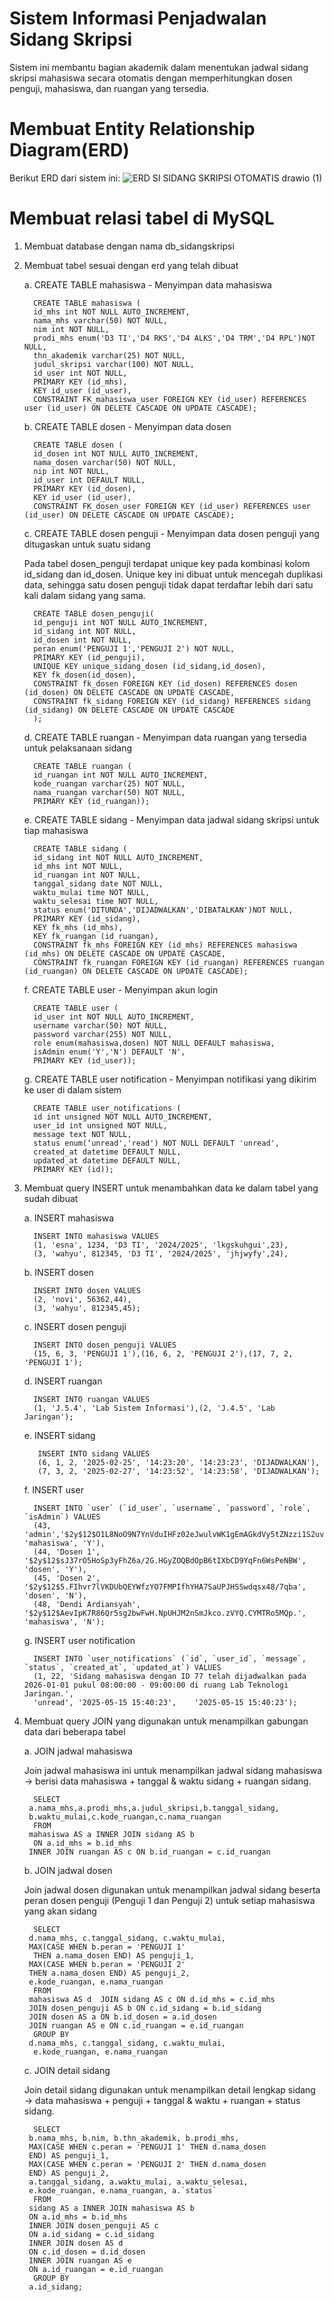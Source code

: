 # Sistem Informasi Penjadwalan Sidang Skripsi
Sistem ini membantu bagian akademik dalam menentukan jadwal sidang skripsi mahasiswa secara otomatis dengan memperhitungkan dosen penguji, mahasiswa, dan ruangan yang tersedia.
# Membuat Entity Relationship Diagram(ERD)
Berikut ERD dari sistem ini:
![ERD SI SIDANG SKRIPSI OTOMATIS drawio (1)](https://github.com/user-attachments/assets/9ee82b1a-b86b-4320-8cc8-1153cca52e14)
# Membuat relasi tabel di MySQL
1. Membuat database dengan nama db_sidangskripsi
2. Membuat tabel sesuai dengan erd yang telah dibuat
   
   a. CREATE TABLE mahasiswa - Menyimpan data mahasiswa
   
         CREATE TABLE mahasiswa (
         id_mhs int NOT NULL AUTO_INCREMENT,
         nama_mhs varchar(50) NOT NULL,
         nim int NOT NULL,
         prodi_mhs enum('D3 TI','D4 RKS','D4 ALKS','D4 TRM','D4 RPL')NOT NULL,
         thn_akademik varchar(25) NOT NULL,
         judul_skripsi varchar(100) NOT NULL,
         id_user int NOT NULL,
         PRIMARY KEY (id_mhs),
         KEY id_user (id_user),
         CONSTRAINT FK_mahasiswa_user FOREIGN KEY (id_user) REFERENCES user (id_user) ON DELETE CASCADE ON UPDATE CASCADE);
   
   b. CREATE TABLE dosen - Menyimpan data dosen
   
         CREATE TABLE dosen (
         id_dosen int NOT NULL AUTO_INCREMENT,
         nama_dosen varchar(50) NOT NULL,
         nip int NOT NULL,
         id_user int DEFAULT NULL,
         PRIMARY KEY (id_dosen),
         KEY id_user (id_user),
         CONSTRAINT FK_dosen_user FOREIGN KEY (id_user) REFERENCES user (id_user) ON DELETE CASCADE ON UPDATE CASCADE);
   
   c. CREATE TABLE dosen penguji - Menyimpan data dosen penguji yang ditugaskan untuk suatu sidang
   
      Pada tabel dosen_penguji terdapat unique key pada kombinasi kolom id_sidang dan id_dosen. Unique key ini dibuat untuk mencegah duplikasi data, sehingga satu dosen penguji tidak dapat terdaftar lebih dari satu kali dalam sidang yang sama.

         CREATE TABLE dosen_penguji(
         id_penguji int NOT NULL AUTO_INCREMENT,
         id_sidang int NOT NULL,
         id_dosen int NOT NULL,
         peran enum('PENGUJI 1','PENGUJI 2') NOT NULL,
         PRIMARY KEY (id_penguji),
         UNIQUE KEY unique_sidang_dosen (id_sidang,id_dosen),
         KEY fk_dosen(id_dosen),
         CONSTRAINT fk_dosen FOREIGN KEY (id_dosen) REFERENCES dosen (id_dosen) ON DELETE CASCADE ON UPDATE CASCADE,
         CONSTRAINT fk_sidang FOREIGN KEY (id_sidang) REFERENCES sidang (id_sidang) ON DELETE CASCADE ON UPDATE CASCADE
         );

   d. CREATE TABLE ruangan - Menyimpan data ruangan yang tersedia untuk pelaksanaan sidang

         CREATE TABLE ruangan (
         id_ruangan int NOT NULL AUTO_INCREMENT,
         kode_ruangan varchar(25) NOT NULL,
         nama_ruangan varchar(50) NOT NULL,
         PRIMARY KEY (id_ruangan));

   e. CREATE TABLE sidang - Menyimpan data jadwal sidang skripsi untuk tiap mahasiswa

         CREATE TABLE sidang (
         id_sidang int NOT NULL AUTO_INCREMENT,
         id_mhs int NOT NULL,
         id_ruangan int NOT NULL,
         tanggal_sidang date NOT NULL,
         waktu_mulai time NOT NULL,
         waktu_selesai time NOT NULL,
         status enum('DITUNDA','DIJADWALKAN','DIBATALKAN')NOT NULL,
         PRIMARY KEY (id_sidang),
         KEY fk_mhs (id_mhs),
         KEY fk_ruangan (id_ruangan),
         CONSTRAINT fk_mhs FOREIGN KEY (id_mhs) REFERENCES mahasiswa (id_mhs) ON DELETE CASCADE ON UPDATE CASCADE,
         CONSTRAINT fk_ruangan FOREIGN KEY (id_ruangan) REFERENCES ruangan (id_ruangan) ON DELETE CASCADE ON UPDATE CASCADE);

   f. CREATE TABLE user - Menyimpan akun login

         CREATE TABLE user (
         id_user int NOT NULL AUTO_INCREMENT,
         username varchar(50) NOT NULL,
         password varchar(255) NOT NULL,
         role enum(mahasiswa,dosen) NOT NULL DEFAULT mahasiswa,
         isAdmin enum('Y','N') DEFAULT 'N',
         PRIMARY KEY (id_user));

   g. CREATE TABLE user notification - Menyimpan notifikasi yang dikirim ke user di dalam sistem

         CREATE TABLE user_notifications (
         id int unsigned NOT NULL AUTO_INCREMENT,
         user_id int unsigned NOT NULL,
         message text NOT NULL,
         status enum(‘unread','read') NOT NULL DEFAULT 'unread',
         created_at datetime DEFAULT NULL,
         updated_at datetime DEFAULT NULL,
         PRIMARY KEY (id));
   
4. Membuat query INSERT untuk menambahkan data ke dalam tabel yang sudah dibuat

   a. INSERT mahasiswa

         INSERT INTO mahasiswa VALUES 
         (1, 'esna', 1234, 'D3 TI', '2024/2025', 'lkgskuhgui',23),
         (3, 'wahyu', 812345, 'D3 TI', '2024/2025', 'jhjwyfy',24),
   
   b. INSERT dosen

         INSERT INTO dosen VALUES 
         (2, 'novi', 56362,44),
         (3, 'wahyu', 812345,45);

   c. INSERT dosen penguji

         INSERT INTO dosen_penguji VALUES 
         (15, 6, 3, 'PENGUJI 1'),(16, 6, 2, 'PENGUJI 2'),(17, 7, 2, 'PENGUJI 1');

   d. INSERT ruangan

         INSERT INTO ruangan VALUES
         (1, 'J.5.4', 'Lab Sistem Informasi'),(2, 'J.4.5', 'Lab Jaringan');

   e. INSERT sidang

          INSERT INTO sidang VALUES
          (6, 1, 2, '2025-02-25', '14:23:20', '14:23:23', 'DIJADWALKAN'),
          (7, 3, 2, '2025-02-27', '14:23:52', '14:23:58', 'DIJADWALKAN');

   f. INSERT user

         INSERT INTO `user` (`id_user`, `username`, `password`, `role`, `isAdmin`) VALUES
         (43, 'admin','$2y$12$O1L8NoO9N7YnVduIHFz02eJwulvWK1gEmAGkdVy5tZNzzi1S2uvdK', 'mahasiswa', 'Y'),
         (44, 'Dosen 1', '$2y$12$sJ37rO5HoSp3yFhZ6a/2G.HGyZOQBdOpB6tIXbCD9YqFn6WsPeNBW', 'dosen', 'Y'),
         (45, 'Dosen 2', '$2y$12$5.FIhvr7lVKDUbQEYWfzYO7FMPIfhYHA7SaUPJHSSwdqsx48/7qba', 'dosen', 'N'),
         (48, 'Dendi Ardiansyah', '$2y$12$AevIpK7R86Qr5sg2bwFwH.NpUHJM2nSmJkco.zVYQ.CYMTRo5MQp.', 'mahasiswa', 'N');

   g. INSERT user notification

         INSERT INTO `user_notifications` (`id`, `user_id`, `message`, `status`, `created_at`, `updated_at`) VALUES
         (1, 22, 'Sidang mahasiswa dengan ID 77 telah dijadwalkan pada 2026-01-01 pukul 08:00:00 - 09:00:00 di ruang Lab Teknologi Jaringan.',
         'unread', '2025-05-15 15:40:23',    '2025-05-15 15:40:23');

5. Membuat query JOIN yang digunakan untuk menampilkan gabungan data dari beberapa tabel

   a. JOIN jadwal mahasiswa
   
      Join jadwal mahasiswa ini untuk menampilkan jadwal sidang mahasiswa → berisi data mahasiswa + tanggal & waktu sidang + ruangan sidang.

         SELECT
      	a.nama_mhs,a.prodi_mhs,a.judul_skripsi,b.tanggal_sidang, 
      	b.waktu_mulai,c.kode_ruangan,c.nama_ruangan
         FROM
      	mahasiswa AS a INNER JOIN sidang AS b
         ON a.id_mhs = b.id_mhs
      	INNER JOIN ruangan AS c ON b.id_ruangan = c.id_ruangan

   b. JOIN jadwal dosen
   
      Join jadwal dosen digunakan untuk menampilkan jadwal sidang beserta peran dosen penguji (Penguji 1 dan Penguji 2) untuk setiap mahasiswa yang akan sidang

         SELECT
      	d.nama_mhs, c.tanggal_sidang, c.waktu_mulai, 
      	MAX(CASE WHEN b.peran = 'PENGUJI 1' 
         THEN a.nama_dosen END) AS penguji_1, 
      	MAX(CASE WHEN b.peran = 'PENGUJI 2'
       	THEN a.nama_dosen END) AS penguji_2, 
      	e.kode_ruangan, e.nama_ruangan
         FROM
      	mahasiswa AS d  JOIN sidang AS c ON d.id_mhs = c.id_mhs
      	JOIN dosen_penguji AS b ON c.id_sidang = b.id_sidang
      	JOIN dosen AS a ON b.id_dosen = a.id_dosen
      	JOIN ruangan AS e ON c.id_ruangan = e.id_ruangan
         GROUP BY
      	d.nama_mhs, c.tanggal_sidang, c.waktu_mulai, 
         e.kode_ruangan, e.nama_ruangan

   c. JOIN detail sidang
   
      Join detail sidang digunakan untuk menampilkan detail lengkap sidang → data mahasiswa + penguji + tanggal & waktu + ruangan + status sidang.

         SELECT
      	b.nama_mhs, b.nim, b.thn_akademik, b.prodi_mhs, 
      	MAX(CASE WHEN c.peran = 'PENGUJI 1' THEN d.nama_dosen
       	END) AS penguji_1, 
      	MAX(CASE WHEN c.peran = 'PENGUJI 2' THEN d.nama_dosen
       	END) AS penguji_2, 
      	a.tanggal_sidang, a.waktu_mulai, a.waktu_selesai, 
      	e.kode_ruangan, e.nama_ruangan, a.`status`
         FROM
      	sidang AS a INNER JOIN mahasiswa AS b
      	ON a.id_mhs = b.id_mhs
      	INNER JOIN dosen_penguji AS c
      	ON a.id_sidang = c.id_sidang
      	INNER JOIN dosen AS d
      	ON c.id_dosen = d.id_dosen
      	INNER JOIN ruangan AS e
      	ON a.id_ruangan = e.id_ruangan
         GROUP BY
      	a.id_sidang;

  



      









   
   



   

